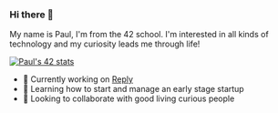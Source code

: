 ### Hi there 👋

My name is Paul, I'm from the 42 school.
I'm interested in all kinds of technology and my curiosity leads me through life!

[![Paul's 42 stats](https://badge42.herokuapp.com/api/stats/pcartau?privacyEmail=true)](https://github.com/JaeSeoKim/badge42)

- 🔭 Currently working on [Reply](https://www.reply.community)
- 🌱 Learning how to start and manage an early stage startup
- 👯 Looking to collaborate with good living curious people
